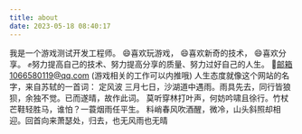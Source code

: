 ```yaml
---
title: about
date: 2023-05-18 08:40:17
---
```

我是一个游戏测试开发工程师。
:smile:喜欢玩游戏，
:smile:喜欢新奇的技术，
:smile:喜欢分享。
:fist:努力提高自己的技术、努力提高分享的质量、努力过好自己的人生。
:email:邮箱1066580119@qq.com (游戏相关的工作可以内推哦)
人生态度就像这个网站的名字，来自苏轼的一首词：
定风波
三月七日，沙湖道中遇雨。雨具先去，同行皆狼狈，余独不觉。已而遂晴，故作此词。
莫听穿林打叶声，何妨吟啸且徐行。竹杖芒鞋轻胜马，谁怕？一蓑烟雨任平生。
料峭春风吹酒醒，微冷，山头斜照却相迎。回首向来萧瑟处，归去，也无风雨也无晴
